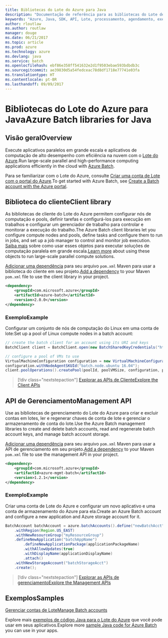 ```yaml
---
title: Bibliotecas do Lote do Azure para Java
description: "Documentação de referência para as bibliotecas do Lote de Java"
keywords: "Azure, Java, SDK, API, Lote, processamento, agendamento, execução longa"
author: rloutlaw
ms.author: routlaw
manager: douge
ms.date: 06/21/2017
ms.topic: article
ms.prod: azure
ms.technology: azure
ms.devlang: java
ms.service: batch
ms.openlocfilehash: ebf86e358ff541632e2d1f9503ebae593bdbdb3c
ms.sourcegitcommit: ae39830d5a54fedceac78d8df1718e77741e03fa
ms.translationtype: HT
ms.contentlocale: pt-BR
ms.lasthandoff: 09/09/2017
---
```

# <a name="azure-batch-libraries-for-java"></a><span data-ttu-id="76f7d-104">Bibliotecas do Lote do Azure para Java</span><span class="sxs-lookup"><span data-stu-id="76f7d-104">Azure Batch libraries for Java</span></span>

## <a name="overview"></a><span data-ttu-id="76f7d-105">Visão geral</span><span class="sxs-lookup"><span data-stu-id="76f7d-105">Overview</span></span>

<span data-ttu-id="76f7d-106">Execute aplicativos paralelos em grande escala e aplicativos de computação de alto desempenho com eficiência na nuvem com o [Lote do Azure](/azure/batch/batch-technical-overview).</span><span class="sxs-lookup"><span data-stu-id="76f7d-106">Run large-scale parallel and high-performance computing applications efficiently in the cloud with [Azure Batch](/azure/batch/batch-technical-overview).</span></span>   

<span data-ttu-id="76f7d-107">Para se familiarizar com o Lote do Azure, consulte [Criar uma conta de Lote com o portal do Azure](/azure/batch/batch-account-create-portal).</span><span class="sxs-lookup"><span data-stu-id="76f7d-107">To get started with Azure Batch, see [Create a Batch account with the Azure portal](/azure/batch/batch-account-create-portal).</span></span>

## <a name="client-library"></a><span data-ttu-id="76f7d-108">Biblioteca do cliente</span><span class="sxs-lookup"><span data-stu-id="76f7d-108">Client library</span></span>

<span data-ttu-id="76f7d-109">As bibliotecas de cliente do Lote do Azure permitem configurar nós de computação e pools, definir tarefas e configurá-los para execução em trabalhos e configurar um gerenciador de trabalho para controlar e monitorar a execução do trabalho.</span><span class="sxs-lookup"><span data-stu-id="76f7d-109">The Azure Batch client libraries let you configure compute nodes and pools, define tasks and configure them to run in jobs, and set up a job manager to control and monitor job execution.</span></span> <span data-ttu-id="76f7d-110">[Saiba mais](/azure/batch/batch-api-basics) sobre como usar esses objetos para executar soluções de computação paralela em grande escala.</span><span class="sxs-lookup"><span data-stu-id="76f7d-110">[Learn more](/azure/batch/batch-api-basics) about using these objects to run large-scale parallel compute solutions.</span></span>

<span data-ttu-id="76f7d-111">[Adicionar uma dependência](https://maven.apache.org/guides/getting-started/index.html#How_do_I_use_external_dependencies) para seu arquivo `pom.xml` Maven para usar a biblioteca do cliente em seu projeto.</span><span class="sxs-lookup"><span data-stu-id="76f7d-111">[Add a dependency](https://maven.apache.org/guides/getting-started/index.html#How_do_I_use_external_dependencies) to your Maven `pom.xml` file to use the client library in your project.</span></span>

```XML
<dependency>
    <groupId>com.microsoft.azure</groupId>
    <artifactId>azure-batch</artifactId>
    <version>2.0.0</version>
</dependency>
```   

### <a name="example"></a><span data-ttu-id="76f7d-112">Exemplo</span><span class="sxs-lookup"><span data-stu-id="76f7d-112">Example</span></span>

<span data-ttu-id="76f7d-113">Configurar um conjunto de nós de computação do Linux em uma conta de lote:</span><span class="sxs-lookup"><span data-stu-id="76f7d-113">Set up a pool of Linux compute nodes in a batch account:</span></span>

```java
// create the batch client for an account using its URI and keys
BatchClient client = BatchClient.open(new BatchSharedKeyCredentials("https://fabrikambatch.eastus.batch.azure.com", "fabrikambatch", batchKey));

// configure a pool of VMs to use 
VirtualMachineConfiguration configuration = new VirtualMachineConfiguration();
configuration.withNodeAgentSKUId("batch.node.ubuntu 16.04");
client.poolOperations().createPool(poolId, poolVMSize, configuration, poolVMCount);
```

> [!div class="nextstepaction"]
> [<span data-ttu-id="76f7d-114">Explorar as APIs de Cliente</span><span class="sxs-lookup"><span data-stu-id="76f7d-114">Explore the Client APIs</span></span>](/java/api/overview/azure/batch/clientlibrary)


## <a name="management-api"></a><span data-ttu-id="76f7d-115">API de Gerenciamento</span><span class="sxs-lookup"><span data-stu-id="76f7d-115">Management API</span></span>

<span data-ttu-id="76f7d-116">Use as bibliotecas de gerenciamento do Lote do Azure para criar e excluir contas em lotes, ler e regenerar chaves de conta de lote e gerenciar o armazenamento de conta do lote.</span><span class="sxs-lookup"><span data-stu-id="76f7d-116">Use the Azure Batch management libraries to create and delete batch accounts, read and regenerate batch account keys, and manage batch account storage.</span></span>

<span data-ttu-id="76f7d-117">[Adicionar uma dependência](https://maven.apache.org/guides/getting-started/index.html#How_do_I_use_external_dependencies) para seu arquivo `pom.xml` Maven para usar a API de gerenciamento em seu projeto.</span><span class="sxs-lookup"><span data-stu-id="76f7d-117">[Add a dependency](https://maven.apache.org/guides/getting-started/index.html#How_do_I_use_external_dependencies) to your Maven `pom.xml` file to use the management API in your project.</span></span>

```XML
<dependency>
    <groupId>com.microsoft.azure</groupId>
    <artifactId>azure-mgmt-batch</artifactId>
    <version>1.2.1</version>
</dependency>
```

### <a name="example"></a><span data-ttu-id="76f7d-118">Exemplo</span><span class="sxs-lookup"><span data-stu-id="76f7d-118">Example</span></span>

<span data-ttu-id="76f7d-119">Criar uma conta de Lote do Azure e configurar um novo aplicativo e uma conta de armazenamento do Azure para ela.</span><span class="sxs-lookup"><span data-stu-id="76f7d-119">Create an Azure Batch account and configure a new application and Azure storage account for it.</span></span>

```java
BatchAccount batchAccount = azure.batchAccounts().define("newBatchAcct")
    .withRegion(Region.US_EAST)
    .withNewResourceGroup("myResourceGroup")
    .defineNewApplication("batchAppName")
        .defineNewApplicationPackage(applicationPackageName)
        .withAllowUpdates(true)
        .withDisplayName(applicationDisplayName)
        .attach()
    .withNewStorageAccount("batchStorageAcct")
    .create();
```

> [!div class="nextstepaction"]
> [<span data-ttu-id="76f7d-120">Explorar as APIs de gerenciamento</span><span class="sxs-lookup"><span data-stu-id="76f7d-120">Explore the Management APIs</span></span>](/java/api/overview/azure/batch/managementapi)


## <a name="samples"></a><span data-ttu-id="76f7d-121">Exemplos</span><span class="sxs-lookup"><span data-stu-id="76f7d-121">Samples</span></span>

<span data-ttu-id="76f7d-122">[Gerenciar contas de Lote][1]</span><span class="sxs-lookup"><span data-stu-id="76f7d-122">[Manage Batch accounts][1]</span></span>   

<span data-ttu-id="76f7d-123">Explore mais [exemplos de código Java para o Lote do Azure](https://azure.microsoft.com/resources/samples/?platform=java&term=batch) que você pode usar em seus aplicativos.</span><span class="sxs-lookup"><span data-stu-id="76f7d-123">Explore more [sample Java code for Azure Batch](https://azure.microsoft.com/resources/samples/?platform=java&term=batch) you can use in your apps.</span></span>

[1]: https://github.com/Azure-Samples/batch-java-manage-batch-accounts